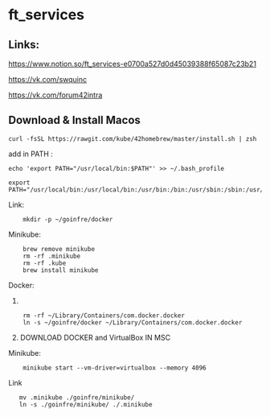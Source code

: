# ft_services

## Links:
https://www.notion.so/ft_services-e0700a527d0d45039388f65087c23b21

https://vk.com/swquinc

https://vk.com/forum42intra

## Download & Install Macos

    curl -fsSL https://rawgit.com/kube/42homebrew/master/install.sh | zsh

add in PATH :
    
    echo 'export PATH="/usr/local/bin:$PATH"' >> ~/.bash_profile
    
    export        PATH="/usr/local/bin:/usr/local/bin:/usr/bin:/bin:/usr/sbin:/sbin:/usr/local/munki:/usr/local/bin:/usr/local/bin:/usr/bin:/bin:/usr/sbin:/sbin:/usr/local/munki:/Users/bmarilli/.brew/bin"
    
Link:
        
        mkdir -p ~/goinfre/docker

Minikube:

        brew remove minikube
        rm -rf .minikube
        rm -rf .kube
        brew install minikube

Docker:

1)        

        rm -rf ~/Library/Containers/com.docker.docker
        ln -s ~/goinfre/docker ~/Library/Containers/com.docker.docker

2) DOWNLOAD DOCKER and VirtualBox IN MSC

Minikube:
        
        minikube start --vm-driver=virtualbox --memory 4096
Link 
       
       mv .minikube ./goinfre/minikube/
       ln -s ./goinfre/minikube/ ./.minikube
